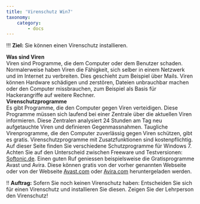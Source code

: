 ```yaml
---
title: 'Virenschutz Win7'
taxonomy:
    category:
        - docs
---
```


!!! **Ziel:** Sie können einen Virenschutz installieren.

**Was sind Viren**<br>
Viren sind Programme, die dem Computer oder dem Benutzer schaden. Normalerweise haben Viren die Fähigkeit, sich selber in einem Netzwerk und im Internet zu verbreiten. Dies geschieht zum Beispiel über Mails. Viren können Hardware schädigen und zerstören, Dateien unbrauchbar machen oder den Computer missbrauchen, zum Beispiel als Basis für Hackerangriffe auf weitere Rechner.<br>
**Virenschutzprogramme**<br>
Es gibt Programme, die den Computer gegen Viren verteidigen. Diese Programme müssen sich laufend bei einer Zentrale über die aktuellen Viren informieren. Diese Zentralen analysiert 24 Stunden am Tag neu aufgetauchte Viren und definieren Gegenmassnahmen. Taugliche Virenprogramme, die den Computer zuverlässig gegen Viren schützen, gibt es gratis. Virenschutzprogramme mit Zusatzfunktionen sind kostenpflichtig. <br>
Auf dieser Seite finden Sie verschiedene Schutzprogramme für Windows 7. Achten Sie auf den Unterscheid zwischen Freeware und Testversionen: [Softonic.de](http://de.softonic.com/windows/antivirus). Einen guten Ruf geniessen beispielsweise die Gratisprogramme Avast und Avira. Diese können gratis von der vorher genannten Webseite oder von der Webseite [Avast.com](http://www.avast.com) oder [Avira.com](http://www.avira.com) heruntergeladen werden.<br>

!! **Auftrag:** Sofern Sie noch keinen Virenschutz haben: Entscheiden Sie sich für einen Virenschutz und installieren Sie diesen. Zeigen Sie der Lehrperson den Virenschutz!





